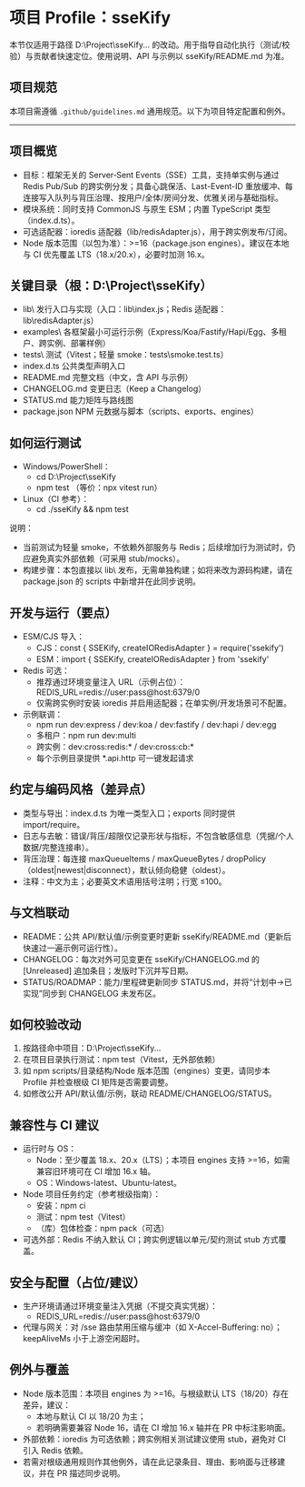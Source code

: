 # 项目 Profile：sseKify

本节仅适用于路径 D:\Project\sseKify\... 的改动。用于指导自动化执行（测试/校验）与贡献者快速定位。使用说明、API 与示例以 sseKify/README.md 为准。

## 项目规范
本项目需遵循 `.github/guidelines.md` 通用规范。以下为项目特定配置和例外。

---

## 项目概览
- 目标：框架无关的 Server‑Sent Events（SSE）工具，支持单实例与通过 Redis Pub/Sub 的跨实例分发；具备心跳保活、Last-Event-ID 重放缓冲、每连接写入队列与背压治理、按用户/全体/房间分发、优雅关闭与基础指标。
- 模块系统：同时支持 CommonJS 与原生 ESM；内置 TypeScript 类型（index.d.ts）。
- 可选适配器：ioredis 适配器（lib/redisAdapter.js），用于跨实例发布/订阅。
- Node 版本范围（以包为准）：>=16（package.json engines）。建议在本地与 CI 优先覆盖 LTS（18.x/20.x），必要时加测 16.x。

## 关键目录（根：D:\Project\sseKify）
- lib\                      发行入口与实现（入口：lib\index.js；Redis 适配器：lib\redisAdapter.js）
- examples\                 各框架最小可运行示例（Express/Koa/Fastify/Hapi/Egg、多租户、跨实例、部署样例）
- tests\                    测试（Vitest；轻量 smoke：tests\smoke.test.ts）
- index.d.ts                公共类型声明入口
- README.md                 完整文档（中文，含 API 与示例）
- CHANGELOG.md              变更日志（Keep a Changelog）
- STATUS.md                 能力矩阵与路线图
- package.json              NPM 元数据与脚本（scripts、exports、engines）

## 如何运行测试
- Windows/PowerShell：
    - cd D:\Project\sseKify
    - npm test  （等价：npx vitest run）
- Linux（CI 参考）：
    - cd ./sseKify && npm test

说明：
- 当前测试为轻量 smoke，不依赖外部服务与 Redis；后续增加行为测试时，仍应避免真实外部依赖（可采用 stub/mocks）。
- 构建步骤：本包直接以 lib\ 发布，无需单独构建；如将来改为源码构建，请在 package.json 的 scripts 中新增并在此同步说明。

## 开发与运行（要点）
- ESM/CJS 导入：
    - CJS：const { SSEKify, createIORedisAdapter } = require('ssekify')
    - ESM：import { SSEKify, createIORedisAdapter } from 'ssekify'
- Redis 可选：
    - 推荐通过环境变量注入 URL（示例占位）：REDIS_URL=redis://user:pass@host:6379/0
    - 仅需跨实例时安装 ioredis 并启用适配器；在单实例/开发场景可不配置。
- 示例联调：
    - npm run dev:express / dev:koa / dev:fastify / dev:hapi / dev:egg
    - 多租户：npm run dev:multi
    - 跨实例：dev:cross:redis:* / dev:cross:cb:*
    - 每个示例目录提供 *.api.http 可一键发起请求

## 约定与编码风格（差异点）
- 类型与导出：index.d.ts 为唯一类型入口；exports 同时提供 import/require。
- 日志与去敏：错误/背压/超限仅记录形状与指标，不包含敏感信息（凭据/个人数据/完整连接串）。
- 背压治理：每连接 maxQueueItems / maxQueueBytes / dropPolicy（oldest|newest|disconnect），默认倾向稳健（oldest）。
- 注释：中文为主；必要英文术语用括号注明；行宽 ≤100。

## 与文档联动
- README：公共 API/默认值/示例变更时更新 sseKify/README.md（更新后快速过一遍示例可运行性）。
- CHANGELOG：每次对外可见变更在 sseKify/CHANGELOG.md 的 [Unreleased] 追加条目；发版时下沉并写日期。
- STATUS/ROADMAP：能力/里程碑更新同步 STATUS.md，并将“计划中→已实现”同步到 CHANGELOG 未发布区。

## 如何校验改动
1) 按路径命中项目：D:\Project\sseKify\...
2) 在项目目录执行测试：npm test（Vitest，无外部依赖）
3) 如 npm scripts/目录结构/Node 版本范围（engines）变更，请同步本 Profile 并检查根级 CI 矩阵是否需要调整。
4) 如修改公开 API/默认值/示例，联动 README/CHANGELOG/STATUS。

## 兼容性与 CI 建议
- 运行时与 OS：
    - Node：至少覆盖 18.x、20.x（LTS）；本项目 engines 支持 >=16，如需兼容旧环境可在 CI 增加 16.x 轴。
    - OS：Windows-latest、Ubuntu-latest。
- Node 项目任务约定（参考根级指南）：
    - 安装：npm ci
    - 测试：npm test（Vitest）
    - （库）包体检查：npm pack（可选）
- 可选外部：Redis 不纳入默认 CI；跨实例逻辑以单元/契约测试 stub 方式覆盖。

## 安全与配置（占位/建议）
- 生产环境请通过环境变量注入凭据（不提交真实凭据）：
    - REDIS_URL=redis://user:pass@host:6379/0
- 代理与网关：对 /sse 路由禁用压缩与缓冲（如 X-Accel-Buffering: no）；keepAliveMs 小于上游空闲超时。

## 例外与覆盖
- Node 版本范围：本项目 engines 为 >=16。与根级默认 LTS（18/20）存在差异，建议：
    - 本地与默认 CI 以 18/20 为主；
    - 若明确需要兼容 Node 16，请在 CI 增加 16.x 轴并在 PR 中标注影响面。
- 外部依赖：ioredis 为可选依赖；跨实例相关测试建议使用 stub，避免对 CI 引入 Redis 依赖。
- 若需对根级通用规则作其他例外，请在此记录条目、理由、影响面与迁移建议，并在 PR 描述同步说明。
